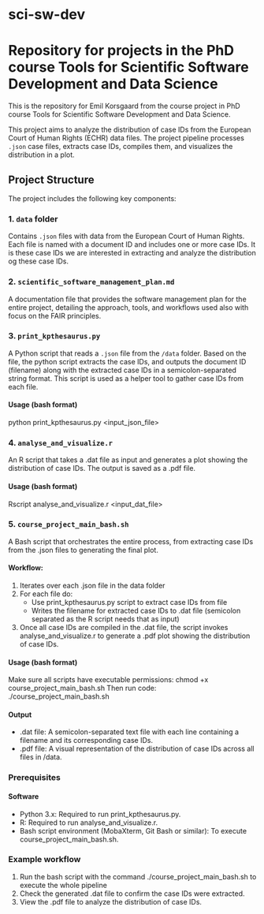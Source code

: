 # sci-sw-dev
# Repository for projects in the PhD course Tools for Scientific Software Development and Data Science
This is the repository for Emil Korsgaard from the course project in PhD course Tools for Scientific Software Development and Data Science.

This project aims to analyze the distribution of case IDs from the European Court of Human Rights (ECHR) data files. The project pipeline processes `.json` case files, extracts case IDs, compiles them, and visualizes the distribution in a plot.

## Project Structure
The project includes the following key components:

### 1. `data` folder
Contains `.json` files with data from the European Court of Human Rights. Each file is named with a document ID and includes one or more case IDs. It is these case IDs we are interested in extracting and analyze the distribution og these case IDs.

### 2. `scientific_software_management_plan.md`
A documentation file that provides the software management plan for the entire project, detailing the approach, tools, and workflows used also with focus on the FAIR principles.

### 3. `print_kpthesaurus.py`
A Python script that reads a `.json` file from the `/data` folder. Based on the file, the python script extracts the case IDs, and outputs the document ID (filename) along with the extracted case IDs in a semicolon-separated string format. 
This script is used as a helper tool to gather case IDs from each file.

#### Usage (bash format)
python print_kpthesaurus.py <input_json_file>

### 4. `analyse_and_visualize.r`
An R script that takes a .dat file as input and generates a plot showing the distribution of case IDs. The output is saved as a .pdf file.

#### Usage (bash format)
Rscript analyse_and_visualize.r <input_dat_file>

### 5. `course_project_main_bash.sh`
A Bash script that orchestrates the entire process, from extracting case IDs from the .json files to generating the final plot.

#### Workflow:
1. Iterates over each .json file in the data folder
2. For each file do:
    - Use print_kpthesaurus.py script to extract case IDs from file
    - Writes the filename for extracted case IDs to .dat file (semicolon separated as the R script needs that as input)
3. Once all case IDs are compiled in the .dat file, the script invokes analyse_and_visualize.r to generate a .pdf plot showing the distribution of case IDs.

#### Usage (bash format)
Make sure all scripts have executable permissions:
chmod +x course_project_main_bash.sh
Then run code:
./course_project_main_bash.sh

#### Output 
- .dat file: A semicolon-separated text file with each line containing a filename and its corresponding case IDs.
- .pdf file: A visual representation of the distribution of case IDs across all files in /data.

### Prerequisites
#### Software
- Python 3.x: Required to run print_kpthesaurus.py.
- R: Required to run analyse_and_visualize.r.
- Bash script environment (MobaXterm, Git Bash or similar): To execute course_project_main_bash.sh.

### Example workflow
1. Run the bash script with the command ./course_project_main_bash.sh to execute the whole pipeline 
2. Check the generated .dat file to confirm the case IDs were extracted.
3. View the .pdf file to analyze the distribution of case IDs.
